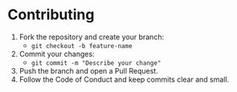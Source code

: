 # Contributing

1. Fork the repository and create your branch:
   - `git checkout -b feature-name`
2. Commit your changes:
   - `git commit -m "Describe your change"`
3. Push the branch and open a Pull Request.
4. Follow the Code of Conduct and keep commits clear and small.
